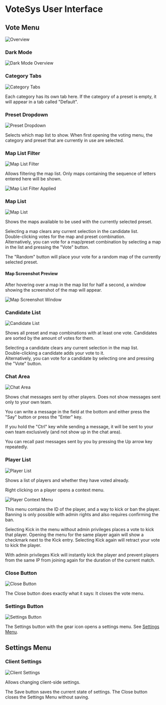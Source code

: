 # VoteSys User Interface

## Vote Menu

![Overview](Overview.png)

### Dark Mode

![Dark Mode Overview](OverviewDark.png)

### Category Tabs

![Category Tabs](CategoryHighlight.png)

Each category has its own tab here. If the category of a preset is empty, it will appear in a tab called "Default".

### Preset Dropdown

![Preset Dropdown](PresetHighlight.png)

Selects which map list to show. When first opening the voting menu, the category and preset that are currently in use are selected.

### Map List Filter

![Map List Filter](MapFilterHighlight.png)

Allows filtering the map list. Only maps containing the sequence of letters entered here will be shown.

![Map List Filter Applied](MapFilterApplied.png)

### Map List

![Map List](MapListHighlight.png)

Shows the maps available to be used with the currently selected preset.

Selecting a map clears any current selection in the candidate list.  
Double-clicking votes for the map and preset combination.  
Alternatively, you can vote for a map/preset combination by selecting a map in the list and pressing the "Vote" button.

The "Random" button will place your vote for a random map of the currently selected preset.

#### Map Screenshot Preview

After hovering over a map in the map list for half a second, a window showing the screenshot of the map will appear.

![Map Screenshot Window](MapPreview.png)

### Candidate List

![Candidate List](CandidateListHighlight.png)

Shows all preset and map combinations with at least one vote. Candidates are sorted by the amount of votes for them.

Selecting a candidate clears any current selection in the map list.  
Double-clicking a candidate adds your vote to it.  
Alternatively, you can vote for a candidate by selecting one and pressing the "Vote" button.

### Chat Area

![Chat Area](ChatHighlight.png)

Shows chat messages sent by other players. Does not show messages sent only to your own team.

You can write a message in the field at the bottom and either press the "Say" button or press the "Enter" key.

If you hold the "Ctrl" key while sending a message, it will be sent to your own team exclusively (and not show up in the chat area).

You can recall past messages sent by you by pressing the Up arrow key repeatedly.

### Player List

![Player List](PlayerListHighlight.png)

Shows a list of players and whether they have voted already.

Right clicking on a player opens a context menu.

![Player Context Menu](PlayerListContextHighlight.png)

This menu contains the ID of the player, and a way to kick or ban the player. Banning is only possible with admin rights and also requires confirming the ban.

Selecting Kick in the menu without admin privileges places a vote to kick that player. Opening the menu for the same player again will show a checkmark next to the Kick entry. Selecting Kick again will retract your vote to kick the player.

With admin privileges Kick will instantly kick the player and prevent players from the same IP from joining again for the duration of the current match.

### Close Button

![Close Button](CloseButton.png)

The Close button does exactly what it says: It closes the vote menu.

### Settings Button

![Settings Button](SettingsButton.png)

The Settings button with the gear icon opens a settings menu. See [Settings Menu](#settings-menu).

## Settings Menu

### Client Settings

![Client Settings](ClientSettings.png)

Allows changing client-side settings.

The Save button saves the current state of settings. The Close button closes the Settings Menu without saving.
